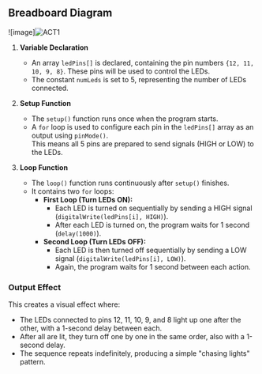 ## Breadboard Diagram
![image]![ACT1](https://github.com/user-attachments/assets/b4eef8d0-c5e7-4a1e-bf57-322ec3311d2a)


1. **Variable Declaration**
   - An array `ledPins[]` is declared, containing the pin numbers `{12, 11, 10, 9, 8}`. These pins will be used to control the LEDs.
   - The constant `numLeds` is set to 5, representing the number of LEDs connected.

2. **Setup Function**
   - The `setup()` function runs once when the program starts.
   - A `for` loop is used to configure each pin in the `ledPins[]` array as an output using `pinMode()`.  
     This means all 5 pins are prepared to send signals (HIGH or LOW) to the LEDs.

3. **Loop Function**
   - The `loop()` function runs continuously after `setup()` finishes.
   - It contains two `for` loops:
     - **First Loop (Turn LEDs ON):**
       - Each LED is turned on sequentially by sending a HIGH signal (`digitalWrite(ledPins[i], HIGH)`).
       - After each LED is turned on, the program waits for 1 second (`delay(1000)`).
     - **Second Loop (Turn LEDs OFF):**
       - Each LED is then turned off sequentially by sending a LOW signal (`digitalWrite(ledPins[i], LOW)`).
       - Again, the program waits for 1 second between each action.

### Output Effect
This creates a visual effect where:
- The LEDs connected to pins 12, 11, 10, 9, and 8 light up one after the other, with a 1-second delay between each.
- After all are lit, they turn off one by one in the same order, also with a 1-second delay.
- The sequence repeats indefinitely, producing a simple "chasing lights" pattern.
